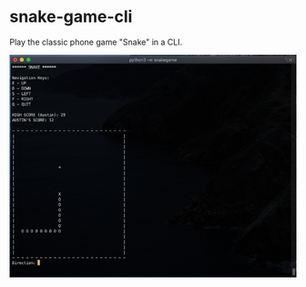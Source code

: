 # snake-game-cli

Play the classic phone game "Snake" in a CLI.

![Snake Game Terminal](./resources/images/snakegameterminal.png)
